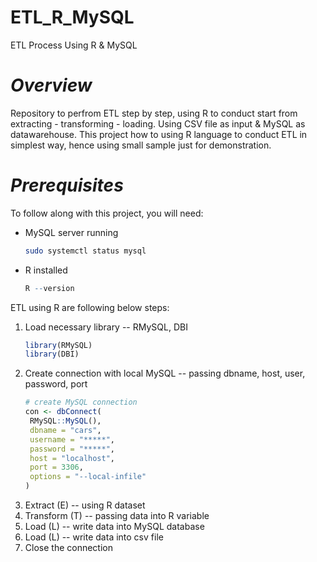 # ETL_R_MySQL
ETL Process Using R &amp; MySQL
# *Overview*
Repository to perfrom ETL step by step, using R to conduct start from extracting - transforming - loading. Using CSV file as input & MySQL as datawarehouse. This project how to using R language to conduct ETL in simplest way, hence using small sample just for demonstration. 
# *Prerequisites* 
To follow along with this project, you will need:
- MySQL server running
  ```bash
  sudo systemctl status mysql
- R installed
  ```R
  R --version
ETL using R are following below steps:
1. Load necessary library -- RMySQL, DBI
   ```R
   library(RMySQL)
   library(DBI)
3. Create connection with local MySQL -- passing dbname, host, user, password, port
   ```R
   # create MySQL connection
   con <- dbConnect(
    RMySQL::MySQL(),
    dbname = "cars",
    username = "*****",
    password = "*****",
    host = "localhost",
    port = 3306,
    options = "--local-infile"
   )
5. Extract (E) -- using R dataset
6. Transform (T) -- passing data into R variable
7. Load (L) -- write data into MySQL database
8. Load (L) -- write data into csv file
9. Close the connection 
